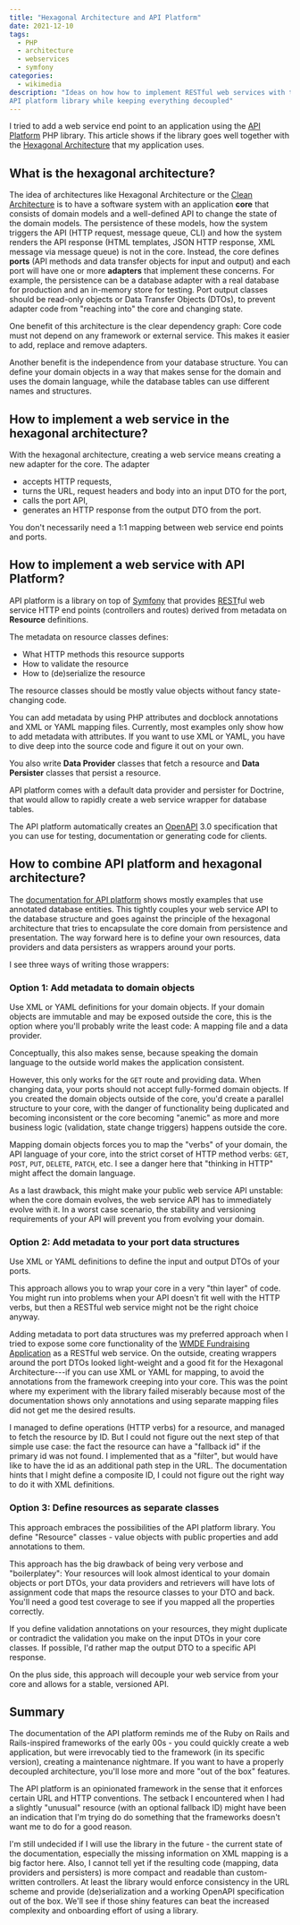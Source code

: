 ```yaml
---
title: "Hexagonal Architecture and API Platform"
date: 2021-12-10
tags:
  - PHP
  - architecture
  - webservices
  - symfony
categories:
  - wikimedia
description: "Ideas on how how to implement RESTful web services with the
API platform library while keeping everything decoupled"
---
```


I tried to add a web service end point to an application using the [API
Platform](https://api-platform.com/) PHP library. This article shows if
the library goes well together with the
[Hexagonal Architecture](https://en.wikipedia.org/wiki/Hexagonal_architecture_(software))
that my application uses.

<!--more-->

## What is the hexagonal architecture?

The idea of architectures like Hexagonal Architecture or the [Clean
Architecture](https://blog.cleancoder.com/uncle-bob/2012/08/13/the-clean-architecture.html)
is to have a software system with an application **core** that consists of
domain models and a well-defined API to change the state of the domain
models. The persistence of these models, how the system triggers the API
(HTTP request, message queue, CLI) and how the system renders the API
response (HTML templates, JSON HTTP response, XML message via message
queue) is not in the core. Instead, the core defines **ports** (API
methods and data transfer objects for input and output) and each port will
have one or more **adapters** that implement these concerns. For example,
the persistence can be a database adapter with a real database for
production and an in-memory store for testing. Port output classes should
be read-only objects or Data Transfer Objects (DTOs), to prevent adapter
code from "reaching into" the core and changing state.

One benefit of this architecture is the clear dependency graph:
Core code must not depend on any framework or external service. This makes
it easier to add, replace and remove adapters.

Another benefit is the independence from your database structure. You can
define your domain objects in a way that makes sense for the domain and
uses the domain language, while the database tables can use different
names and structures.

## How to implement a web service in the hexagonal architecture?

With the hexagonal architecture, creating a web service means creating a
new adapter for the core. The adapter

- accepts HTTP requests,
- turns the URL, request headers and body into an input DTO for the port,
- calls the port API,
- generates an HTTP response from the output DTO from the port.

You don't necessarily need a 1:1 mapping between web service end points and
ports.


## How to implement a web service with API Platform?

API platform is a library on top of [Symfony](https://symfony.com/) that
provides [REST](https://en.wikipedia.org/wiki/Representational_state_transfer)ful
web service HTTP end points (controllers and routes) derived from
metadata on **Resource** definitions.

The metadata on resource classes defines:

- What HTTP methods this resource supports
- How to validate the resource
- How to (de)serialize the resource

The resource classes should be mostly value objects without fancy
state-changing code.

You can add metadata by using PHP attributes and docblock annotations and
XML or YAML mapping files. Currently, most examples only show how to add
metadata with attributes. If you want to use XML or YAML, you have to dive
deep into the source code and figure it out on your own.

You also write **Data Provider** classes that fetch a resource and **Data
Persister** classes that persist a resource.

API platform comes with a default data provider and persister for Doctrine, that
would allow to rapidly create a web service wrapper for database tables.

The API platform automatically creates an [OpenAPI](https://www.openapis.org/)
3.0 specification that you can use for testing, documentation or
generating code for clients.

## How to combine API platform and hexagonal architecture?

The [documentation for API platform](https://api-platform.com/docs) shows
mostly examples that use annotated database entities. This tightly couples
your web service API to the database structure and goes against the
principle of the hexagonal architecture that tries to encapsulate the core
domain from persistence and presentation.
The way forward here is to define your own resources, data providers and
data persisters as wrappers around your ports.

I see three ways of writing those wrappers:


### Option 1: Add metadata to domain objects

Use XML or YAML definitions for your domain objects. If your domain
objects are immutable and may be exposed outside the core, this is the
option where you'll probably write the least code: A mapping file and a
data provider.

Conceptually, this also makes sense, because speaking the domain language
to the outside world makes the application consistent.

However, this only works for the `GET` route and providing data. When
changing data, your ports should not accept fully-formed domain objects.
If you created the domain objects outside of the core, you'd create a
parallel structure to your core, with the danger of functionality being
duplicated and becoming inconsistent or the core becoming "anemic" as more
and more business logic (validation, state change triggers) happens
outside the core.

Mapping domain objects forces you to map the "verbs" of your domain, the
API language of your core, into the strict corset of HTTP method verbs:
`GET`, `POST`, `PUT`, `DELETE`, `PATCH`, etc. I see a danger here that
"thinking in HTTP" might affect the domain language.

As a last drawback, this might make your public web service API unstable:
when the core domain evolves, the web service API has to immediately
evolve with it. In a worst case scenario, the stability and versioning
requirements of your API will prevent you from evolving your domain.

### Option 2: Add metadata to your port data structures

Use XML or YAML definitions to define the input and output DTOs of your ports.

This approach allows you to wrap your core in a very "thin layer" of code.
You might run into problems when your API doesn't fit well with the HTTP
verbs, but then a RESTful web service might not be the right choice
anyway.

Adding metadata to port data structures was my preferred approach when I
tried to expose some core functionality of the [WMDE Fundraising
Application](https://github.com/wmde/fundraising-application) as a RESTful
web service. On the outside, creating wrappers around the port DTOs looked
light-weight and a good fit for the Hexagonal Architecture---if you can
use XML or YAML for mapping, to avoid the annotations from the framework
creeping into your core. This was the point where my experiment with the
library failed miserably because most of the documentation shows only annotations
and using separate mapping files did not get me the desired results.

I managed to define operations (HTTP verbs) for a resource, and managed to
fetch the resource by ID. But I could not figure out the next step of that
simple use case: the fact the resource can have a "fallback id" if the
primary id was not found. I implemented that as a "filter", but would have
like to have the id as an additional path step in the URL. The
documentation hints that I might define a composite ID, I could not figure
out the right way to do it with XML definitions.


### Option 3: Define resources as separate classes

This approach embraces the possibilities of the API platform library.
You define "Resource" classes - value objects with public properties and
add annotations to them.

This approach has the big drawback of being very verbose and
"boilerplatey": Your resources will look almost identical to your domain
objects or port DTOs, your data providers and retrievers will have lots of
assignment code that maps the resource classes to your DTO and back.
You'll need a good test coverage to see if you mapped all the properties
correctly.

If you define validation annotations on your resources, they might
duplicate or contradict the validation you make on the input DTOs in
your core classes. If possible, I'd rather map the output DTO to a
specific API response.

On the plus side, this approach will decouple your web service
from your core and allows for a stable, versioned API.

## Summary

The documentation of the API platform reminds me of the Ruby on Rails and
Rails-inspired frameworks of the early 00s - you could quickly create a
web application, but were irrevocably tied to the framework (in its specific
version), creating a maintenance nightmare. If you want to have a properly
decoupled architecture, you'll lose more and more "out of the box"
features.

The API platform is an opinionated framework in the sense that it enforces
certain URL and HTTP conventions. The setback I encountered when I had a
slightly "unusual" resource (with an optional fallback ID) might have been
an indication that I'm trying do do something that the frameworks doesn't
want me to do for a good reason.

I'm still undecided if I will use the library in the future - the current
state of the documentation, especially the missing information on XML
mapping is a big factor here. Also, I cannot tell yet if the resulting
code (mapping, data providers and persisters) is more compact and readable
than custom-written controllers. At least the library would enforce
consistency in the URL scheme and provide (de)serialization and a working
OpenAPI specification out of the box. We'll see if those shiny features
can beat the increased complexity and onboarding effort of using a
library.



